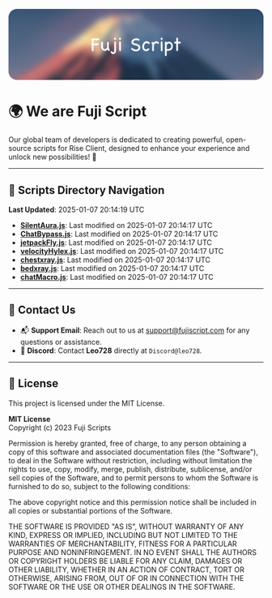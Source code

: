 ![Banner](.github/b.webp)

# 🌍 **We are Fuji Script**

Our global team of developers is dedicated to creating powerful, open-source scripts for Rise Client, designed to enhance your experience and unlock new possibilities! 🌟

---
<!-- SCRIPTS_NAVIGATION_START -->
## 📂 **Scripts Directory Navigation**

**Last Updated**: 2025-01-07 20:14:19 UTC

- **[SilentAura.js](scripts/SilentAura.js)**: Last modified on 2025-01-07 20:14:17 UTC
- **[ChatBypass.js](scripts/ChatBypass.js)**: Last modified on 2025-01-07 20:14:17 UTC
- **[jetpackFly.js](scripts/jetpackFly.js)**: Last modified on 2025-01-07 20:14:17 UTC
- **[velocityHylex.js](scripts/velocityHylex.js)**: Last modified on 2025-01-07 20:14:17 UTC
- **[chestxray.js](scripts/chestxray.js)**: Last modified on 2025-01-07 20:14:17 UTC
- **[bedxray.js](scripts/bedxray.js)**: Last modified on 2025-01-07 20:14:17 UTC
- **[chatMacro.js](scripts/chatMacro.js)**: Last modified on 2025-01-07 20:14:17 UTC

<!-- SCRIPTS_NAVIGATION_END -->

---

## 💬 **Contact Us**  
- 📬 **Support Email**: Reach out to us at [support@fujiscript.com](mailto:support@fujiscript.com) for any questions or assistance.  
- 💬 **Discord**: Contact **Leo728** directly at `Discord@leo728`.

---

## 📜 **License**

This project is licensed under the MIT License.  

**MIT License**  
Copyright (c) 2023 Fuji Scripts  

Permission is hereby granted, free of charge, to any person obtaining a copy of this software and associated documentation files (the "Software"), to deal in the Software without restriction, including without limitation the rights to use, copy, modify, merge, publish, distribute, sublicense, and/or sell copies of the Software, and to permit persons to whom the Software is furnished to do so, subject to the following conditions:  

The above copyright notice and this permission notice shall be included in all copies or substantial portions of the Software.  

THE SOFTWARE IS PROVIDED "AS IS", WITHOUT WARRANTY OF ANY KIND, EXPRESS OR IMPLIED, INCLUDING BUT NOT LIMITED TO THE WARRANTIES OF MERCHANTABILITY, FITNESS FOR A PARTICULAR PURPOSE AND NONINFRINGEMENT. IN NO EVENT SHALL THE AUTHORS OR COPYRIGHT HOLDERS BE LIABLE FOR ANY CLAIM, DAMAGES OR OTHER LIABILITY, WHETHER IN AN ACTION OF CONTRACT, TORT OR OTHERWISE, ARISING FROM, OUT OF OR IN CONNECTION WITH THE SOFTWARE OR THE USE OR OTHER DEALINGS IN THE SOFTWARE.  
